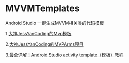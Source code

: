 # MVVMTemplates
Android Studio 一键生成MVVM相关类的代码模板

 1.[大神JessYanCoding的Mvp模板](https://github.com/JessYanCoding/MVPArmsTemplate)
 
 2.[大神JessYanCoding的MVPArms项目](https://github.com/JessYanCoding/MVPArms)
 
 3.[最全详解！Android Studio activity template（模板）教程](https://blog.csdn.net/Marine_snow/article/details/79893509)
 
